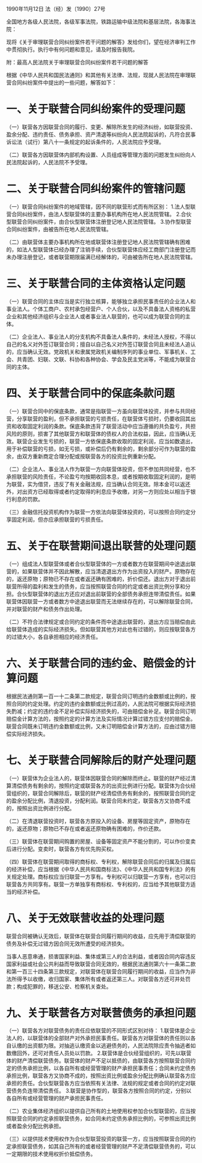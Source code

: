 1990年11月12日            法（经）发〔1990〕27号

全国地方各级人民法院，各级军事法院，铁路运输中级法院和基层法院，各海事法院：

现将《关于审理联营合同纠纷案件若干问题的解答》发给你们，望在经济审判工作中贯彻执行。执行中有何问题和意见，请及时报告我院。

附：最高人民法院关于审理联营合同纠纷案件若干问题的解答

根据《中华人民共和国民法通则》和其他有关法律、法规，现就人民法院在审理联营合同纠纷案件中提出的一些问题，解答如下：
# 一、关于联营合同纠纷案件的受理问题
（一）联营各方因联营合同的履行、变更、解除所发生的经济纠纷，如联营投资、盈余分配、违约责任、债务承担、资产清退等纠纷向人民法院起诉的，凡符合民事诉讼法（试行）第八十一条规定的起诉条件的，人民法院应予受理。

（二）联营各方因联营体内部机构设置、人员组成等管理方面的问题发生纠纷向人民法院起诉的，人民法院不予受理。
# 二、关于联营合同纠纷案件的管辖问题
（一）联营合同纠纷案件的地域管辖，因不同的联营形式而有所区别：
1.法人型联营合同纠纷案件，由法人型联营体的主要办事机构所在地人民法院管辖。
2.合伙型联营合同纠纷案件，由合伙型联营体注册登记地人民法院管辖。
3.协作型联营合同纠纷案件，由被告所在地人民法院管辖。

（二）由联营体主要办事机构所在地或联营体注册登记地人民法院管辖确有困难的，如法人型联营体已经办理了注销手续，合伙型联营体应经工商部门注册登记而未办理注册登记，或者联营期限届满已经解体的，可由被告所在地人民法院管辖。
# 三、关于联营合同的主体资格认定问题
（一）联营合同的主体应当是实行独立核算，能够独立承担民事责任的企业法人和事业法人。个体工商户、农村承包经营户、个人合伙，以及不具备法人资格的私营企业和其他经济组织与企业法人或者事业法人联营的，也可以成为联营合同的主体。

（二）企业法人、事业法人的分支机构不具备法人条件的，未经法人授权，不得以自己的名义对外签订联营合同；擅自以自己名义对外签订联营合同且未经法人追认的，应当确认无效。党政机关和隶属党政机关编制序列的事业单位、军事机关、工会、共青团、妇联、文联、科协和各种协会、学会及民主党派等，不能成为联营合同的主体。
# 四、关于联营合同中的保底条款问题
（一）联营合同中的保底条款，通常是指联营一方虽向联营体投资，并参与共同经营，分享联营的盈利，但不承担联营的亏损责任，在联营体亏损时，仍要收回其出资和收取固定利润的条款。保底条款违背了联营活动中应当遵循的共负盈亏，共担风险的原则，损害了其他联营方和联营体的债权人的合法权益，因此，应当确认无效。联营企业发生亏损的，联营一方依保底条款收取的固定利润，应当如数退出，用于补偿联营的亏损，如无亏损，或补偿后仍有剩余的，剩余部分可作为联营的盈余，由双方重新商定合理分配或按联营各方的投资比例重新分配。

（二）企业法人、事业法人作为联营一方向联营体投资，但不参加共同经营，也不承担联营的风险责任，不论盈亏均按期收回本息，或者按期收取固定利润的，是明为联营，实为借贷，违反了有关金融法规，应当确认合同无效。除本金可以返还外，对出资方已经取得或者约定取得的利息应予收缴，对另一方则应处以相当于银行利息的罚款。

（三）金融信托投资机构作为联营一方依法向联营体投资的，可以按照合同约定分享固定利润，但亦应承担联营的亏损责任。
# 五、关于在联营期间退出联营的处理问题
（一）组成法人型联营体或者合伙型联营体的一方或者数方在联营期间中途退出联营的，如果联营体并不因此解散，应当清退退出方作为出资投入的财产。原物存在的，返还原物；原物已不存在或者返还确有困难的，折价偿还。退出方对于退出前联营所得的盈利和发生的债务，应当按照联营合同的约定或者出资比例分享和分担。合伙型联营体的退出方还应对退出前联营的全部债务承担连带清偿责任。如果联营体因联营一方或者数方中途退出联营而无法继续存在的，可以解除联营合同，并对联营的财产和债务作出处理。

（二）不符合法律规定或合同约定的条件而中途退出联营的，退出方应当赔偿由此给联营体造成的实际经济损失。但如联营其他方对此也有过错的，则应按联营各方的过错大小，各自承担相应的经济责任。
# 六、关于联营合同的违约金、赔偿金的计算问题
根据民法通则第一百一十二条第二款规定，联营合同订明违约金数额或比例的，按照合同的约定处理。约定的违约金数额或比例过高的，人民法院可根据实际经济损失酌减；约定的违约金不足补偿实际经济损失的，可由赔偿金补足。联营合同订明赔偿金计算方法的，按照约定的计算方法及实际情况计算过错方应支付的赔偿金。联营合同既未订明违约金数额或比例，又未订明赔偿金计算方法的，应由过错方赔偿实际经济损失。
# 七、关于联营合同解除后的财产处理问题
（一）联营体为企业法人的，联营体因联营合同的解除而终止。联营的财产经过清算清偿债务有剩余的，按照约定或联营各方的出资比例进行分配。联营体为合伙经营组织的，联营合同解除后，联营的财产经清偿债务有剩余的，按照联营合同约定的盈余分配比例，清退投资，分配利润。联营合同未约定，联营各方又协商不成的，按照出资比例进行分配。

（二）在清退联营投资时，联营各方原投入的设备、房屋等固定资产，原物存在的，返还原物；原物已不存在或者返还原物确有困难的，作价还款。

（三）联营体在联营期间购置的房屋、设备等固定资产不能分割的，可以作价变卖后进行分配。变卖时，联营各方有优先购买权。

（四）联营体在联营期间取得的商标权、专利权，解除联营合同后的归属及归属后的经济补偿，应当根据《中华人民共和国商标法》、《中华人民共和国专利法》的有关规定处理。商标权应当归联营一方享有。专利权可以归联营一方享有，也可以归联营各方共同享有。联营一方单独享有商标权、专利权的，应当给予其他联营方适当的经济补偿。
# 八、关于无效联营收益的处理问题
联营合同被确认无效后，联营体在联营合同履行期间的收益，应先用于清偿联营的债务及补偿无过错方因合同无效所遭受的经济损失。

当事人恶意串通，损害国家利益、集体或第三人的合法利益，或者因合同内容违反国家利益或社会公共利益而导致联营合同无效的，根据民法通则第六十一条第二款和第一百三十四条第三款规定，对联营体在联营合同履行期间的收益，应当作为非法所得予以收缴，收归国家、集体所有或者返还第三人。对联营各方还可并处罚款；构成犯罪的，移送公安、检察机关查处。
# 九、关于联营各方对联营债务的承担问题
（一）联营各方对联营债务的责任应依联营的不同形式区别对待：
1.联营体是企业法人的，以联营体的全部财产对外承担民事责任。联营各方对联营体的责任则以各自认缴的出资额为限。对抽逃认缴资金以逃避债务的，人民法院除应责令抽逃者如数缴回外，还可对责任人员处以罚款。
2.联营体是合伙经营组织的，可先以联营体的财产清偿联营债务。联营体的财产不足以抵债的，由联营各方按照联营合同约定的债务承担比例，以各自所有或经营管理的财产承担民事责任；合同未约定债务承担比例，联营各方又协商不成的，按照出资比例或盈余分配比例确认联营各方应承担的责任。合伙型联营各方应当依照有关法律、法规的规定或者合同的约定对联营债务负连带清偿责任。
3.联营是协作型的，联营各方按照合同的约定，分别以各自所有或经营管理的财产承担民事责任。

（二）农业集体经济组织以提供自己所有的土地使用权参加合伙型联营的，应当按照联营合同的约定承担联营债务，如合同未约定债务承担比例的，可参照出资比例或者盈余分配比例承担。

（三）以提供技术使用权作为合伙型联营投资的联营一方，应当按照联营合同的约定承担联营债务，如其自己所有的或者经营管理的财产不足清偿联营债务的，可以一定期限的技术使用权折价抵偿债务。